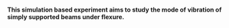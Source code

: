 #### This simulation based experiment aims to study the mode of vibration of simply supported beams under flexure.